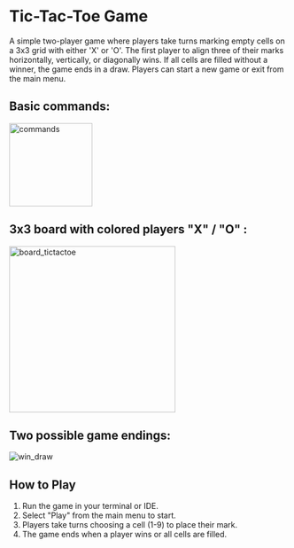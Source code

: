 # Tic-Tac-Toe Game
A simple two-player game where players take turns marking empty cells on a 3x3 grid with either 'X' or 'O'. 
The first player to align three of their marks horizontally, vertically, or diagonally wins. If all cells are filled without a winner, the game ends in a draw. Players can start a new game or exit from the main menu.


## Basic commands:

<img width="150" alt="commands" src="https://github.com/user-attachments/assets/27a095af-a4f3-473c-a2bd-b61c414f44af" />



## 3x3 board with colored players "X" / "О" :

<img width="300" alt="board_tictactoe" src="https://github.com/user-attachments/assets/1c9c834f-74e1-4a29-ae30-34c82d2ad54c" />



## Two possible game endings:

![win_draw](https://github.com/user-attachments/assets/29484598-0a71-4647-88ac-ad4dd06af898)

## How to Play
1. Run the game in your terminal or IDE.
2. Select "Play" from the main menu to start.
3. Players take turns choosing a cell (1-9) to place their mark.
4. The game ends when a player wins or all cells are filled.

